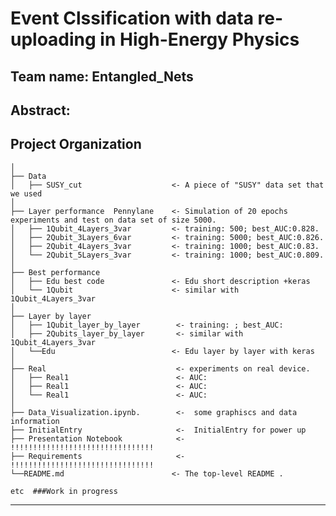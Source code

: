 # Event Clssification with data re-uploading in High-Energy Physics

## Team name: Entangled_Nets

## Abstract: 

Project Organization
------------

    │
    ├── Data 
    │   ├── SUSY_cut                    <- A piece of "SUSY" data set that we used
    │
    ├── Layer performance  Pennylane    <- Simulation of 20 epochs experiments and test on data set of size 5000.
    │   ├── 1Qubit_4Layers_3var         <- training: 500; best_AUC:0.828.
    │   ├── 2Qubit_3Layers_6var         <- training: 5000; best_AUC:0.826.
    │   ├── 2Qubit_4Layers_3var         <- training: 1000; best_AUC:0.83.
    │   └── 2Qubit_5Layers_3var         <- training: 1000; best_AUC:0.809.
    │
    ├── Best performance                        
    │   ├── Edu best code               <- Edu short description +keras
    │   └── 1Qubit                      <- similar with 1Qubit_4Layers_3var 
    │
    ├── Layer by layer                        
    │   ├── 1Qubit_layer_by_layer        <- training: ; best_AUC:
    │   ├── 2Qubits_layer_by_layer       <- similar with 1Qubit_4Layers_3var 
    │   └──Edu                          <- Edu layer by layer with keras
    │
    ├── Real                             <- experiments on real device.
    │   ├── Real1                        <- AUC:
    │   ├── Real1                        <- AUC:
    │   └── Real1                        <- AUC:
    │
    ├── Data_Visualization.ipynb.        <-  some graphiscs and data information
    ├── InitialEntry                     <-  InitialEntry for power up
    ├── Presentation Notebook            <-  !!!!!!!!!!!!!!!!!!!!!!!!!!!!!!!!
    ├── Requirements                     <-  !!!!!!!!!!!!!!!!!!!!!!!!!!!!!!!!
    └──README.md                        <- The top-level README .
    
    etc  ###Work in progress

--------
